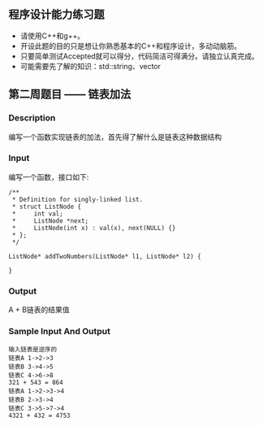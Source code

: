 ## 程序设计能力练习题

- 请使用C++和g++。
- 开设此题的目的只是想让你熟悉基本的C++和程序设计，多动动脑筋。
- 只要简单测试Accepted就可以得分，代码简洁可得满分。请独立认真完成。
- 可能需要先了解的知识：std::string、vector


## 第二周题目 —— 链表加法

### Description
编写一个函数实现链表的加法，首先得了解什么是链表这种数据结构

### Input
编写一个函数，接口如下:
```
/**
 * Definition for singly-linked list.
 * struct ListNode {
 *     int val;
 *     ListNode *next;
 *     ListNode(int x) : val(x), next(NULL) {}
 * };
 */

ListNode* addTwoNumbers(ListNode* l1, ListNode* l2) {

}
```

### Output
A + B链表的结果值

### Sample Input And Output
```
输入链表是逆序的
链表A 1->2->3
链表B 3->4->5
链表C 4->6->8
321 + 543 = 864
链表A 1->2->3->4
链表B 2->3->4
链表C 3->5->7->4
4321 + 432 = 4753
```
